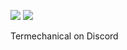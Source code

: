 ![](https://media.discordapp.net/attachments/1125645005365710859/1150983009210744832/Untitled135_20230911223451.png?width=80&height=45) ![](https://media.discordapp.net/attachments/1125645005365710859/1150987681363402762/Untitled135_20230911225347.png?width=80&height=45)

Termechanical on Discord

